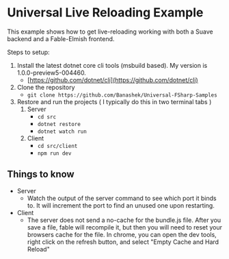 # Universal Live Reloading Example

This example shows how to get live-reloading working with both a Suave backend and a Fable-Elmish frontend.

Steps to setup:

1. Install the latest dotnet core cli tools (msbuild based). My version is 1.0.0-preview5-004460.
    * [https://github.com/dotnet/cli](https://github.com/dotnet/cli)
2. Clone the repository
    * `git clone https://github.com/Banashek/Universal-FSharp-Samples`
3. Restore and run the projects ( I typically do this in two terminal tabs )
    1. Server
        * `cd src`
        * `dotnet restore`
        * `dotnet watch run`
    2. Client
        * `cd src/client`
        * `npm run dev`

## Things to know
* Server
    * Watch the output of the server command to see which port it binds to. It will increment the port to find an unused one upon restarting.
* Client
    * The server does not send a no-cache for the bundle.js file. After you save a file, fable will recompile it, but then you will need to reset your browsers cache for the file. In chrome, you can open the dev tools, right click on the refresh button, and select "Empty Cache and Hard Reload"